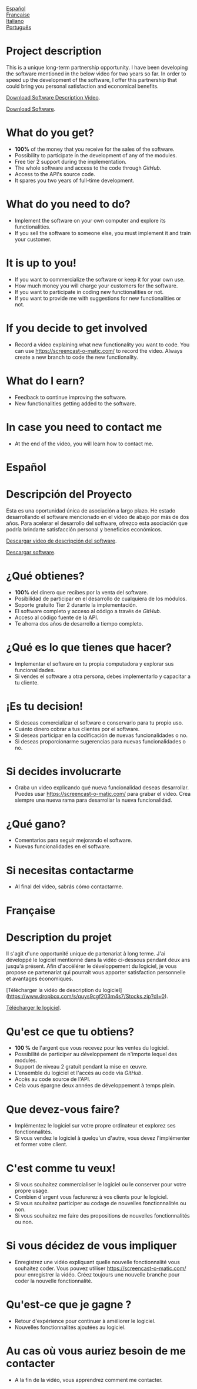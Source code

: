 [Español](#español)    
[Française](#française)   
[Italiano](#italiano)    
[Português](#português)

# Project description

This is a unique long-term partnership opportunity. I have been developing the software mentioned in the below video for two years so far. In order to speed up the development of the software, I offer this partnership that could bring you personal satisfaction and economical benefits.

[Download Software Description Video](https://www.dropbox.com/s/quys9cgf203m4s7/Stocks.zip?dl=0).

[Download Software](https://www.youtube.com/c/THESTOCKMARKETVALUEINVESTINGCHANNEL/about).

 # What do you get?
- **100%** of the money that you receive for the sales of the software.
- Possibility to participate in the development of any of the modules.
- Free tier 2 support during the implementation.
- The whole software and access to the code through *GitHub*.
- Access to the API's source code.
- It spares you two years of full-time development.

# What do you need to do?
- Implement the software on your own computer and explore its functionalities.
- If you sell the software to someone else, you must implement it and train your customer.

# It is up to you!
- If you want to commercialize the software or keep it for your own use.
- How much money you will charge your customers for the software.
- If you want to participate in coding new functionalities or not.
- If you want to provide me with suggestions for new functionalities or not.

# If you decide to get involved
-  Record a video explaining what new functionality you want to code. You can use https://screencast-o-matic.com/ to record the video. Always create a new branch to code the new functionality.

# What do I earn?
- Feedback to continue improving the software.
- New functionalities getting added to the software.

# In case you need to contact me
- At the end of the video, you will learn how to contact me.

# Español
# Descripción del Proyecto

Esta es una oportunidad única de asociación a largo plazo. He estado desarrollando el software mencionado en el video de abajo por más de dos años. Para acelerar el desarrollo del software, ofrezco esta asociación que podría brindarte satisfacción personal y beneficios económicos. 

[Descargar video de descripción del software](https://www.dropbox.com/s/quys9cgf203m4s7/Stocks.zip?dl=0).

[Descargar software](https://www.youtube.com/c/THESTOCKMARKETVALUEINVESTINGCHANNEL/about).

 # ¿Qué obtienes?
 
- **100%** del dinero que recibes por la venta del software.
- Posibilidad de participar en el desarrollo de cualquiera de los módulos.
- Soporte gratuito Tier 2 durante la implementación.
- El software completo y acceso al código a través de *GitHub*.
- Acceso al código fuente de la API.
- Te ahorra dos años de desarrollo a tiempo completo.

# ¿Qué es lo que tienes que hacer?
- Implementar el software en tu propia computadora y explorar sus funcionalidades.
- Si vendes el software a otra persona, debes implementarlo y capacitar a tu cliente.

# ¡Es tu decision!
- Si deseas comercializar el software o conservarlo para tu propio uso.
- Cuánto dinero cobrar a tus clientes por el software.
- Si deseas participar en la codificación de nuevas funcionalidades o no.
- Si deseas proporcionarme sugerencias para nuevas funcionalidades o no.

# Si decides involucrarte
- Graba un video explicando qué nueva funcionalidad deseas desarrollar. Puedes usar https://screencast-o-matic.com/ para grabar el video. Crea siempre una nueva rama para desarrollar la nueva funcionalidad.

# ¿Qué gano?
- Comentarios para seguir mejorando el software.
- Nuevas funcionalidades en el software.

# Si necesitas contactarme
- Al final del video, sabrás cómo contactarme. 

# Française

# Description du projet

Il s'agit d'une opportunité unique de partenariat à long terme. J'ai développé le logiciel mentionné dans la vidéo ci-dessous pendant deux ans jusqu'à présent. Afin d'accélérer le développement du logiciel, je vous propose ce partenariat qui pourrait vous apporter satisfaction personnelle et avantages économiques.

[Télécharger la vidéo de description du logiciel] (https://www.dropbox.com/s/quys9cgf203m4s7/Stocks.zip?dl=0).

[Télécharger le logiciel](https://www.youtube.com/c/THESTOCKMARKETVALUEINVESTINGCHANNEL/about).

 # Qu'est ce que tu obtiens?
- **100 %** de l'argent que vous recevez pour les ventes du logiciel.
- Possibilité de participer au développement de n'importe lequel des modules.
- Support de niveau 2 gratuit pendant la mise en œuvre.
- L'ensemble du logiciel et l'accès au code via *GitHub*.
- Accès au code source de l'API.
- Cela vous épargne deux années de développement à temps plein.

# Que devez-vous faire?
- Implémentez le logiciel sur votre propre ordinateur et explorez ses fonctionnalités.
- Si vous vendez le logiciel à quelqu'un d'autre, vous devez l'implémenter et former votre client.

# C'est comme tu veux!
- Si vous souhaitez commercialiser le logiciel ou le conserver pour votre propre usage.
- Combien d'argent vous facturerez à vos clients pour le logiciel.
- Si vous souhaitez participer au codage de nouvelles fonctionnalités ou non.
- Si vous souhaitez me faire des propositions de nouvelles fonctionnalités ou non.

# Si vous décidez de vous impliquer
- Enregistrez une vidéo expliquant quelle nouvelle fonctionnalité vous souhaitez coder. Vous pouvez utiliser https://screencast-o-matic.com/ pour enregistrer la vidéo. Créez toujours une nouvelle branche pour coder la nouvelle fonctionnalité.

# Qu'est-ce que je gagne ?
- Retour d'expérience pour continuer à améliorer le logiciel.
- Nouvelles fonctionnalités ajoutées au logiciel.

# Au cas où vous auriez besoin de me contacter
- A la fin de la vidéo, vous apprendrez comment me contacter.
